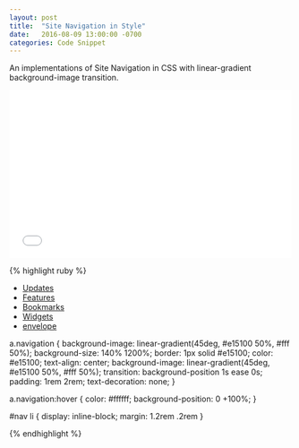 ```yaml
---
layout: post
title:  "Site Navigation in Style"
date:   2016-08-09 13:00:00 -0700
categories: Code Snippet
---
```


An implementations of Site Navigation in CSS with linear-gradient background-image transition.

<iframe width="100%" height="300" src="//jsfiddle.net/alirokni/Ljuqw1yp/embedded/result/" allowfullscreen="allowfullscreen" frameborder="0"></iframe>


{% highlight ruby %}

<!-- HTML -->
<nav>
  <ul id="nav">
    <li class="listItem"><a href="#" class="navigation">Updates</a></li>
    <li class="listItem"><a href="#" class="navigation">Features</a></li>
    <li class="listItem"><a href="#" class="navigation">Bookmarks</a></li>
    <li class="listItem"><a href="#" class="navigation">Widgets</a></li>
    <li class="listItem"><a href="#" class="navigation">envelope</a></li>
  </ul>
</nav>

<!-- CSS -->
a.navigation {
  background-image: linear-gradient(45deg, #e15100 50%, #fff 50%);
  background-size: 140% 1200%;
  border: 1px solid #e15100;
  color: #e15100;
  text-align: center;
  background-image: linear-gradient(45deg, #e15100 50%, #fff 50%);
  transition: background-position 1s ease 0s;
  padding: 1rem 2rem;
  text-decoration: none;
}

a.navigation:hover {
  color: #ffffff;
  background-position: 0 +100%;
}

#nav li {
  display: inline-block;
  margin: 1.2rem .2rem
}


{% endhighlight %}


[jsfiddle]: https://jsfiddle.net/alirokni/re455sdm/
